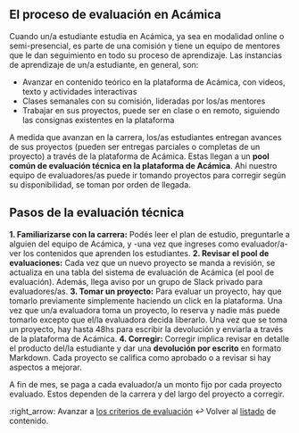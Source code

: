 ## El proceso de evaluación en Acámica

Cuando un/a estudiante estudia en Acámica, ya sea en modalidad online o semi-presencial, es parte de una comisión y tiene un equipo de mentores que le dan seguimiento en todo su proceso de aprendizaje. Las instancias de aprendizaje de un/a estudiante, en general, son:
- Avanzar en contenido teórico en la plataforma de Acámica, con videos, texto y actividades interactivas
- Clases semanales con su comisión, lideradas por los/as mentores
- Trabajar en sus proyectos, puede ser en clase o en remoto, siguiendo las consignas existentes en la plataforma

A medida que avanzan en la carrera, los/as estudiantes entregan avances de sus proyectos (pueden ser entregas parciales o completas de un proyecto) a través de la plataforma de Acámica. Estas llegan a un **pool común de evaluación técnica en la plataforma de Acámica**. Ahí nuestro equipo de evaluadores/as puede ir tomando proyectos para corregir según su disponibilidad, se toman por orden de llegada.

## Pasos de la evaluación técnica

**1. Familiarizarse con la carrera:** Podés leer el plan de estudio, preguntarle a alguien del equipo de Acámica, y -una vez que ingreses como evaluador/a- ver los contenidos que aprenden los estudiantes.
**2. Revisar el pool de evaluaciones:** Cada vez que un nuevo proyecto se manda a revisión, se actualiza en una tabla del sistema de evaluación de Acámica (el pool de evaluación). Además, llega aviso por un grupo de Slack privado para evaluadores/as.
**3. Tomar un proyecto:** Para evaluar un proyecto, hay que tomarlo previamente simplemente haciendo un click en la plataforma. Una vez que un/a evaluadora toma un proyecto, lo reserva y nadie más puede tomarlo excepto que el/la evaluadora decida liberarlo. Una vez que se toma un proyecto, hay hasta 48hs para escribir la devolución y enviarla a través de la plataforma de Acámica.
**4. Corregir:** Corregir implica revisar en detalle el producto del/la estudiante y dar una **devolución por escrito** en formato Markdown. Cada proyecto se califica como aprobado o a revisar si hay aspectos a mejorar.

A fin de mes, se paga a cada evaluador/a un monto fijo por cada proyecto evaluado. Estos dependen de la carrera y del largo del proyecto a corregir.

:right_arrow: Avanzar a [los criterios de evaluación][1]
:leftwards_arrow_with_hook: Volver al [listado][2] de contenido.

[2]: https://github.com/acamica/formacion-evaluadores-tecnicos/blob/master/README.md
[1]: https://github.com/acamica/formacion-evaluadores-tecnicos/blob/master/clases/el-checklist-de-evaluacion.md

